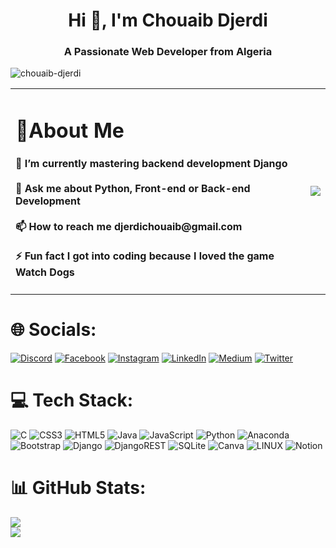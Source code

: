 <h1 align="center">Hi 👋, I'm Chouaib Djerdi</h1>
<h3 align="center">A Passionate Web Developer from Algeria</h3>



<p align="left"> <img src="https://komarev.com/ghpvc/?username=chouaib-djerdi&label=Profile%20views&color=0e75b6&style=flat" alt="chouaib-djerdi" /> </p>

<table >
  <tr>
    <td >
      <h1>💫About Me</h1>
      <h4>🌱 I’m currently mastering backend development Django<br><br>
      💬 Ask me about Python, Front-end or Back-end Development<br><br>
      📫 How to reach me djerdichouaib@gmail.com<br><br>
      ⚡ Fun fact I got into coding because I loved the game Watch Dogs</h4>
    </td>
    <td >
      <img src="https://quotes-github-readme.vercel.app/api?type=vertical&theme=radical" />
    </td>
  </tr>
</table>

  
# 🌐 Socials:
[![Discord](https://img.shields.io/badge/Discord-%237289DA.svg?logo=discord&logoColor=white)](https://discord.gg/Chouaib__Djerdi#9337) [![Facebook](https://img.shields.io/badge/Facebook-%231877F2.svg?logo=Facebook&logoColor=white)](https://facebook.com/Chouaib.Djerdi) [![Instagram](https://img.shields.io/badge/Instagram-%23E4405F.svg?logo=Instagram&logoColor=white)](https://instagram.com/chouaib.djerdi) [![LinkedIn](https://img.shields.io/badge/LinkedIn-%230077B5.svg?logo=linkedin&logoColor=white)](https://www.linkedin.com/in/chouaib-djerdi-53b30b254) [![Medium](https://img.shields.io/badge/Medium-12100E?logo=medium&logoColor=white)](https://medium.com/@djerdichouaib) [![Twitter](https://img.shields.io/badge/Twitter-%231DA1F2.svg?logo=Twitter&logoColor=white)](https://twitter.com/Chouaib_Djerdi) 

# 💻 Tech Stack:
![C](https://img.shields.io/badge/c-%2300599C.svg?style=for-the-badge&logo=c&logoColor=white) ![CSS3](https://img.shields.io/badge/css3-%231572B6.svg?style=for-the-badge&logo=css3&logoColor=white) ![HTML5](https://img.shields.io/badge/html5-%23E34F26.svg?style=for-the-badge&logo=html5&logoColor=white) ![Java](https://img.shields.io/badge/java-%23ED8B00.svg?style=for-the-badge&logo=java&logoColor=white) ![JavaScript](https://img.shields.io/badge/javascript-%23323330.svg?style=for-the-badge&logo=javascript&logoColor=%23F7DF1E) ![Python](https://img.shields.io/badge/python-3670A0?style=for-the-badge&logo=python&logoColor=ffdd54) ![Anaconda](https://img.shields.io/badge/Anaconda-%2344A833.svg?style=for-the-badge&logo=anaconda&logoColor=white) ![Bootstrap](https://img.shields.io/badge/bootstrap-%23563D7C.svg?style=for-the-badge&logo=bootstrap&logoColor=white) ![Django](https://img.shields.io/badge/django-%23092E20.svg?style=for-the-badge&logo=django&logoColor=white) ![DjangoREST](https://img.shields.io/badge/DJANGO-REST-ff1709?style=for-the-badge&logo=django&logoColor=white&color=ff1709&labelColor=gray) ![SQLite](https://img.shields.io/badge/sqlite-%2307405e.svg?style=for-the-badge&logo=sqlite&logoColor=white) ![Canva](https://img.shields.io/badge/Canva-%2300C4CC.svg?style=for-the-badge&logo=Canva&logoColor=white) ![LINUX](https://img.shields.io/badge/Linux-FCC624?style=for-the-badge&logo=linux&logoColor=black) ![Notion](https://img.shields.io/badge/Notion-%23000000.svg?style=for-the-badge&logo=notion&logoColor=white) 
# 📊 GitHub Stats:
![](https://github-readme-stats.vercel.app/api?username=Chouaib-Djerdi&theme=radical&hide_border=false&include_all_commits=false&count_private=false)<br/>
![](https://github-readme-streak-stats.herokuapp.com/?user=Chouaib-Djerdi&theme=radical&hide_border=false)<br/>

